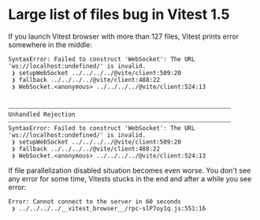 # Large list of files bug in Vitest 1.5

If you launch Vitest browser with more than 127 files, Vitest prints error somewhere in the middle:
```
SyntaxError: Failed to construct 'WebSocket': The URL 'ws://localhost:undefined/' is invalid.
 ❯ setupWebSocket ../../../../@vite/client:509:20
 ❯ fallback ../../../../@vite/client:488:22
 ❯ WebSocket.<anonymous> ../../../../@vite/client:524:13


⎯⎯⎯⎯⎯⎯⎯⎯⎯⎯⎯⎯⎯⎯⎯⎯⎯⎯⎯⎯⎯⎯⎯⎯⎯⎯⎯⎯⎯⎯⎯⎯⎯⎯⎯⎯⎯⎯⎯⎯⎯⎯⎯⎯⎯⎯⎯⎯⎯⎯⎯⎯⎯⎯⎯⎯⎯⎯⎯⎯⎯⎯⎯⎯⎯⎯⎯⎯⎯⎯⎯⎯⎯⎯⎯⎯ Unhandled Rejection ⎯⎯⎯⎯⎯⎯⎯⎯⎯⎯⎯⎯⎯⎯⎯⎯⎯⎯⎯⎯⎯⎯⎯⎯⎯⎯⎯⎯⎯⎯⎯⎯⎯⎯⎯⎯⎯⎯⎯⎯⎯⎯⎯⎯⎯⎯⎯⎯⎯⎯⎯⎯⎯⎯⎯⎯⎯⎯⎯⎯⎯⎯⎯⎯⎯⎯⎯⎯⎯⎯⎯⎯⎯⎯⎯⎯
SyntaxError: Failed to construct 'WebSocket': The URL 'ws://localhost:undefined/' is invalid.
 ❯ setupWebSocket ../../../../@vite/client:509:20
 ❯ fallback ../../../../@vite/client:488:22
 ❯ WebSocket.<anonymous> ../../../../@vite/client:524:13
```

If file parallelization disabled situation becomes even worse. You don't see any error for some time, Vitests stucks in the end and after a while you see error:
```
Error: Cannot connect to the server in 60 seconds
 ❯ ../../../../__vitest_browser__/rpc-slP7oy1q.js:551:16
```
